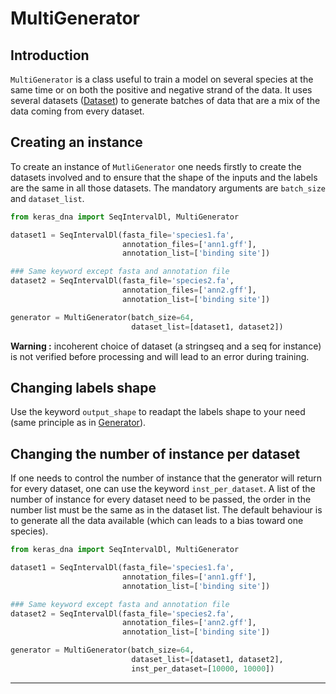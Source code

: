 # MultiGenerator

## Introduction

`MultiGenerator` is a class useful to train a model on several species at the same time or on both the positive and negative strand of the data. It uses several datasets ([Dataset](dataset.md)) to generate batches of data that are a mix of the data coming from every dataset.

## Creating an instance

To create an instance of `MutliGenerator` one needs firstly to create the datasets involved and to ensure that the shape of the inputs and the labels are the same in all those datasets. The mandatory arguments are `batch_size` and `dataset_list`.

```python
from keras_dna import SeqIntervalDl, MultiGenerator

dataset1 = SeqIntervalDl(fasta_file='species1.fa',
                         annotation_files=['ann1.gff'],
                         annotation_list=['binding site'])

### Same keyword except fasta and annotation file
dataset2 = SeqIntervalDl(fasta_file='species2.fa',
                         annotation_files=['ann2.gff'],
                         annotation_list=['binding site'])

generator = MultiGenerator(batch_size=64,
                           dataset_list=[dataset1, dataset2]) 
```

**Warning :** incoherent choice of dataset (a stringseq and a seq for instance) is not verified before processing and will lead to an error during training.

## Changing labels shape

Use the keyword `output_shape` to readapt the labels shape to your need (same principle as in [Generator](generators.md)).

## Changing the number of instance per dataset

If one needs to control the number of instance that the generator will return for every dataset, one can use the keyword `inst_per_dataset`. A list of the number of instance for every dataset need to be passed, the order in the number list must be the same as in the dataset list. The default behaviour is to generate all the data available (which can leads to a bias toward one species).

```python
from keras_dna import SeqIntervalDl, MultiGenerator

dataset1 = SeqIntervalDl(fasta_file='species1.fa',
                         annotation_files=['ann1.gff'],
                         annotation_list=['binding site'])

### Same keyword except fasta and annotation file
dataset2 = SeqIntervalDl(fasta_file='species2.fa',
                         annotation_files=['ann2.gff'],
                         annotation_list=['binding site'])

generator = MultiGenerator(batch_size=64,
                           dataset_list=[dataset1, dataset2],
                           inst_per_dataset=[10000, 10000]) 
```

-----------------------------

